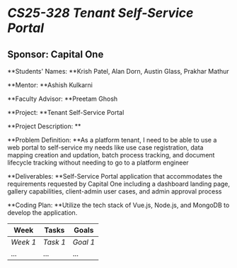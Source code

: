 # *CS25-328 Tenant Self-Service Portal*
## **Sponsor: Capital One**

**Students' Names: **Krish Patel, Alan Dorn, Austin Glass, Prakhar Mathur

**Mentor: **Ashish Kulkarni

**Faculty Advisor: **Preetam Ghosh

**Project: **Tenant Self-Service Portal

**Project Description: **

**Problem Definition: **As a platform tenant, I need to be able to use a web portal to self-service my needs like use case registration, data mapping creation and updation, batch process tracking, and document lifecycle tracking without needing to go to a platform engineer

**Deliverables: **Self-Service Portal application that accommodates the requirements requested by Capital One including a dashboard landing page, gallery capabilities, client-admin user cases, and admin approval process

**Coding Plan: **Utilize the tech stack of Vue.js, Node.js, and MongoDB to develop the application. 

| Week | Tasks | Goals |
|------|-------|-------|
| _Week 1_ | _Task 1_ | _Goal 1_ |
| ... | ... | ... |
